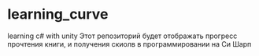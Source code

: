 # learning_curve
 learning c# with unity
 Этот репозиторий будет отображать прогресс прочтения книги,
 и получения скиолв в программировании на Си Шарп
